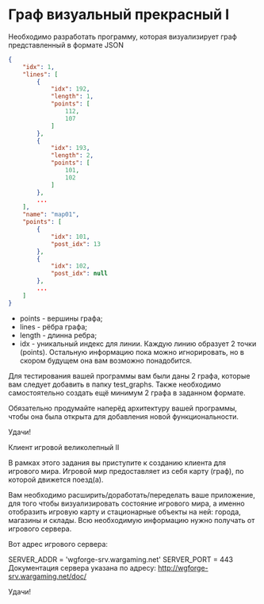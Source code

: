 # Граф визуальный прекрасный I

Необходимо разработать программу, которая визуализирует граф представленный в формате JSON
```json
{
    "idx": 1,
    "lines": [
        {
            "idx": 192,
            "length": 1,
            "points": [
                112,
                107
            ]
        },
        {
            "idx": 193,
            "length": 2,
            "points": [
                101,
                102
            ]
        },
        ...
    ],
    "name": "map01",
    "points": [
        {
            "idx": 101,
            "post_idx": 13
        },
        {
            "idx": 102,
            "post_idx": null
        },
        ...
    ]
}
```
* points - вершины графа;
* lines - рёбра графа;
* length - длинна ребра;
* idx - уникальный индекс для линии.
Каждую линию образует 2 точки (points).
Остальную информацию пока можно игнорировать, но в скором будущем она вам возможно понадобится.

Для тестирования вашей программы вам были даны 2 графа, которые вам следует добавить в папку test_graphs.
Также необходимо самостоятельно создать ещё минимум 2 графа в заданном формате.

Обязательно продумайте наперёд архитектуру вашей программы, чтобы она была открыта для добавления новой функциональности.

Удачи!

Клиент игровой великолепный II

В рамках этого задания вы приступите к созданию клиента для игрового мира. Игровой мир предоставляет из себя карту (граф),
по которой движется поезд(а).

Вам необходимо расширить/доработать/переделать ваше приложение, для того чтобы визуализировать состояние игрового мира,
а именно отобразить игровую карту и стационарные объекты на ней: города, магазины и склады.
Всю необходимую информацию нужно получать от игрового сервера.

Вот адрес игрового сервера:

SERVER_ADDR = 'wgforge-srv.wargaming.net'
SERVER_PORT = 443
Документация сервера указана по адресу: http://wgforge-srv.wargaming.net/doc/

Удачи!
